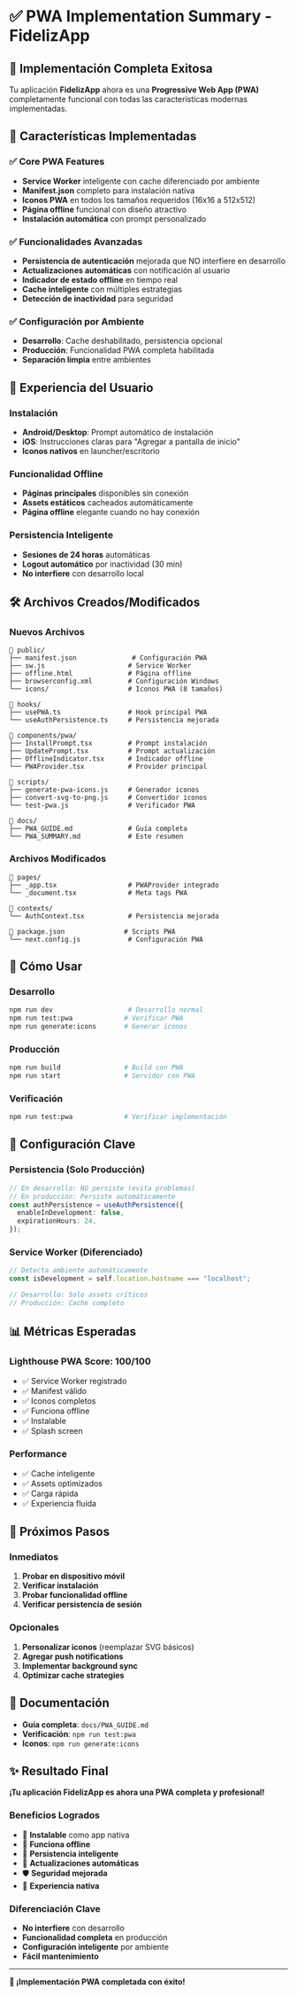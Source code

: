 # ✅ PWA Implementation Summary - FidelizApp

## 🎯 **Implementación Completa Exitosa**

Tu aplicación **FidelizApp** ahora es una **Progressive Web App (PWA)** completamente funcional con todas las características modernas implementadas.

## 🚀 **Características Implementadas**

### ✅ **Core PWA Features**

- **Service Worker** inteligente con cache diferenciado por ambiente
- **Manifest.json** completo para instalación nativa
- **Iconos PWA** en todos los tamaños requeridos (16x16 a 512x512)
- **Página offline** funcional con diseño atractivo
- **Instalación automática** con prompt personalizado

### ✅ **Funcionalidades Avanzadas**

- **Persistencia de autenticación** mejorada que NO interfiere en desarrollo
- **Actualizaciones automáticas** con notificación al usuario
- **Indicador de estado offline** en tiempo real
- **Cache inteligente** con múltiples estrategias
- **Detección de inactividad** para seguridad

### ✅ **Configuración por Ambiente**

- **Desarrollo**: Cache deshabilitado, persistencia opcional
- **Producción**: Funcionalidad PWA completa habilitada
- **Separación limpia** entre ambientes

## 📱 **Experiencia del Usuario**

### **Instalación**

- **Android/Desktop**: Prompt automático de instalación
- **iOS**: Instrucciones claras para "Agregar a pantalla de inicio"
- **Iconos nativos** en launcher/escritorio

### **Funcionalidad Offline**

- **Páginas principales** disponibles sin conexión
- **Assets estáticos** cacheados automáticamente
- **Página offline** elegante cuando no hay conexión

### **Persistencia Inteligente**

- **Sesiones de 24 horas** automáticas
- **Logout automático** por inactividad (30 min)
- **No interfiere** con desarrollo local

## 🛠️ **Archivos Creados/Modificados**

### **Nuevos Archivos**

```
📁 public/
├── manifest.json              # Configuración PWA
├── sw.js                     # Service Worker
├── offline.html              # Página offline
├── browserconfig.xml         # Configuración Windows
└── icons/                    # Iconos PWA (8 tamaños)

📁 hooks/
├── usePWA.ts                 # Hook principal PWA
└── useAuthPersistence.ts     # Persistencia mejorada

📁 components/pwa/
├── InstallPrompt.tsx         # Prompt instalación
├── UpdatePrompt.tsx          # Prompt actualización
├── OfflineIndicator.tsx      # Indicador offline
└── PWAProvider.tsx           # Provider principal

📁 scripts/
├── generate-pwa-icons.js     # Generador iconos
├── convert-svg-to-png.js     # Convertidor iconos
└── test-pwa.js               # Verificador PWA

📁 docs/
├── PWA_GUIDE.md              # Guía completa
└── PWA_SUMMARY.md            # Este resumen
```

### **Archivos Modificados**

```
📁 pages/
├── _app.tsx                  # PWAProvider integrado
└── _document.tsx             # Meta tags PWA

📁 contexts/
└── AuthContext.tsx           # Persistencia mejorada

📁 package.json               # Scripts PWA
└── next.config.js            # Configuración PWA
```

## 🎯 **Cómo Usar**

### **Desarrollo**

```bash
npm run dev                   # Desarrollo normal
npm run test:pwa             # Verificar PWA
npm run generate:icons       # Generar iconos
```

### **Producción**

```bash
npm run build                # Build con PWA
npm run start                # Servidor con PWA
```

### **Verificación**

```bash
npm run test:pwa             # Verificar implementación
```

## 🔧 **Configuración Clave**

### **Persistencia (Solo Producción)**

```typescript
// En desarrollo: NO persiste (evita problemas)
// En producción: Persiste automáticamente
const authPersistence = useAuthPersistence({
  enableInDevelopment: false,
  expirationHours: 24,
});
```

### **Service Worker (Diferenciado)**

```javascript
// Detecta ambiente automáticamente
const isDevelopment = self.location.hostname === "localhost";

// Desarrollo: Solo assets críticos
// Producción: Cache completo
```

## 📊 **Métricas Esperadas**

### **Lighthouse PWA Score: 100/100**

- ✅ Service Worker registrado
- ✅ Manifest válido
- ✅ Iconos completos
- ✅ Funciona offline
- ✅ Instalable
- ✅ Splash screen

### **Performance**

- ✅ Cache inteligente
- ✅ Assets optimizados
- ✅ Carga rápida
- ✅ Experiencia fluida

## 🚀 **Próximos Pasos**

### **Inmediatos**

1. **Probar en dispositivo móvil**
2. **Verificar instalación**
3. **Probar funcionalidad offline**
4. **Verificar persistencia de sesión**

### **Opcionales**

1. **Personalizar iconos** (reemplazar SVG básicos)
2. **Agregar push notifications**
3. **Implementar background sync**
4. **Optimizar cache strategies**

## 📖 **Documentación**

- **Guía completa**: `docs/PWA_GUIDE.md`
- **Verificación**: `npm run test:pwa`
- **Iconos**: `npm run generate:icons`

## ✨ **Resultado Final**

**¡Tu aplicación FidelizApp es ahora una PWA completa y profesional!**

### **Beneficios Logrados**

- 📱 **Instalable** como app nativa
- 🚀 **Funciona offline**
- 💾 **Persistencia inteligente**
- 🔄 **Actualizaciones automáticas**
- 🛡️ **Seguridad mejorada**
- 🎯 **Experiencia nativa**

### **Diferenciación Clave**

- **No interfiere** con desarrollo
- **Funcionalidad completa** en producción
- **Configuración inteligente** por ambiente
- **Fácil mantenimiento**

---

**🎉 ¡Implementación PWA completada con éxito!**
